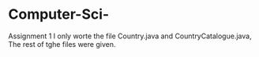 # Computer-Sci-
Assignment 1 
I only worte the file Country.java and CountryCatalogue.java, The  rest of tghe files were given.
